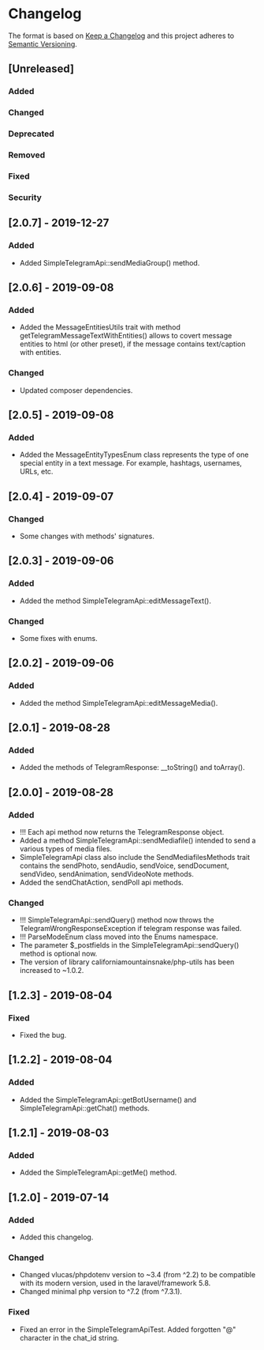 # Changelog
The format is based on [Keep a Changelog](http://keepachangelog.com/en/1.0.0/)
and this project adheres to [Semantic Versioning](http://semver.org/spec/v2.0.0.html).

## [Unreleased]
### Added
### Changed
### Deprecated
### Removed
### Fixed
### Security


## [2.0.7] - 2019-12-27
### Added
- Added SimpleTelegramApi::sendMediaGroup() method.

## [2.0.6] - 2019-09-08
### Added
- Added the MessageEntitiesUtils trait with method getTelegramMessageTextWithEntities() allows to covert message entities to html (or other preset), if the message contains text/caption with entities.
### Changed
- Updated composer dependencies.

## [2.0.5] - 2019-09-08
### Added
- Added the MessageEntityTypesEnum class represents the type of one special entity in a text message. For example, hashtags, usernames, URLs, etc.

## [2.0.4] - 2019-09-07
### Changed
- Some changes with methods' signatures.

## [2.0.3] - 2019-09-06
### Added
- Added the method SimpleTelegramApi::editMessageText().
### Changed
- Some fixes with enums.

## [2.0.2] - 2019-09-06
### Added
- Added the method SimpleTelegramApi::editMessageMedia().

## [2.0.1] - 2019-08-28
### Added
- Added the methods of TelegramResponse: __toString() and toArray().

## [2.0.0] - 2019-08-28
### Added
- !!! Each api method now returns the TelegramResponse object.
- Added a method SimpleTelegramApi::sendMediafile() intended to send a various types of media files.
- SimpleTelegramApi class also include the SendMediafilesMethods trait contains the sendPhoto, sendAudio, sendVoice, sendDocument, sendVideo, sendAnimation, sendVideoNote methods.
- Added the sendChatAction, sendPoll api methods.
### Changed
- !!! SimpleTelegramApi::sendQuery() method now throws the TelegramWrongResponseException if telegram response was failed.
- !!! ParseModeEnum class moved into the Enums namespace.
- The parameter $_postfields in the SimpleTelegramApi::sendQuery() method is optional now.
- The version of library californiamountainsnake/php-utils has been increased to ~1.0.2.

## [1.2.3] - 2019-08-04
### Fixed
- Fixed the bug.

## [1.2.2] - 2019-08-04
### Added
- Added the SimpleTelegramApi::getBotUsername() and SimpleTelegramApi::getChat() methods.

## [1.2.1] - 2019-08-03
### Added
- Added the SimpleTelegramApi::getMe() method.

## [1.2.0] - 2019-07-14
### Added
- Added this changelog.
### Changed
- Changed vlucas/phpdotenv version to ~3.4 (from ^2.2) to be compatible with its modern version, used in the laravel/framework 5.8.
- Changed minimal php version to ^7.2 (from ^7.3.1).
### Fixed
- Fixed an error in the SimpleTelegramApiTest. Added forgotten "@" character in the chat_id string.
